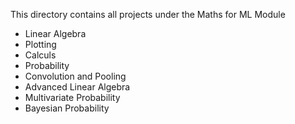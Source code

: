 This directory contains all projects under the Maths for ML Module

- Linear Algebra
- Plotting
- Calculs
- Probability
- Convolution and Pooling
- Advanced Linear Algebra
- Multivariate Probability
- Bayesian Probability